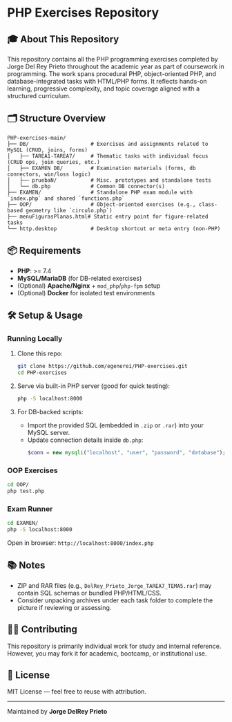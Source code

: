 # PHP Exercises Repository

## 🎓 About This Repository

This repository contains all the PHP programming exercises completed by Jorge Del Rey Prieto throughout the academic year as part of coursework in programming. The work spans procedural PHP, object-oriented PHP, and database-integrated tasks with HTML/PHP forms. It reflects hands-on learning, progressive complexity, and topic coverage aligned with a structured curriculum.

## 🗂 Structure Overview

```
PHP-exercises-main/
├── DB/                    # Exercises and assignments related to MySQL (CRUD, joins, forms)
│   ├── TAREA1-TAREA7/     # Thematic tasks with individual focus (CRUD ops, join queries, etc.)
│   ├── EXAMEN DB/         # Examination materials (forms, db connectors, win/loss logic)
│   ├── pruebaN/           # Misc. prototypes and standalone tests
│   └── db.php             # Common DB connector(s)
├── EXAMEN/                # Standalone PHP exam module with `index.php` and shared `functions.php`
├── OOP/                   # Object-oriented exercises (e.g., class-based geometry like `circulo.php`)
├── menuFigurasPlanas.html# Static entry point for figure-related tasks
└── http.desktop           # Desktop shortcut or meta entry (non-PHP)
```

## 📦 Requirements

- **PHP**: >= 7.4
- **MySQL/MariaDB** (for DB-related exercises)
- (Optional) **Apache/Nginx** + `mod_php`/`php-fpm` setup
- (Optional) **Docker** for isolated test environments

## 🛠 Setup & Usage

### Running Locally

1. Clone this repo:
   ```bash
   git clone https://github.com/egenerei/PHP-exercises.git
   cd PHP-exercises
   ```

2. Serve via built-in PHP server (good for quick testing):
   ```bash
   php -S localhost:8000
   ```

3. For DB-backed scripts:
   - Import the provided SQL (embedded in `.zip` or `.rar`) into your MySQL server.
   - Update connection details inside `db.php`:
     ```php
     $conn = new mysqli("localhost", "user", "password", "database");
     ```

### OOP Exercises

```bash
cd OOP/
php test.php
```

### Exam Runner

```bash
cd EXAMEN/
php -S localhost:8000
```

Open in browser: `http://localhost:8000/index.php`

## 📚 Notes

- ZIP and RAR files (e.g., `DelRey_Prieto_Jorge_TAREA7_TEMA5.rar`) may contain SQL schemas or bundled PHP/HTML/CSS.
- Consider unpacking archives under each task folder to complete the picture if reviewing or assessing.


## 🧑‍💻 Contributing

This repository is primarily individual work for study and internal reference. However, you may fork it for academic, bootcamp, or institutional use.

## 🪪 License

MIT License — feel free to reuse with attribution.

---

Maintained by **Jorge DelRey Prieto**
